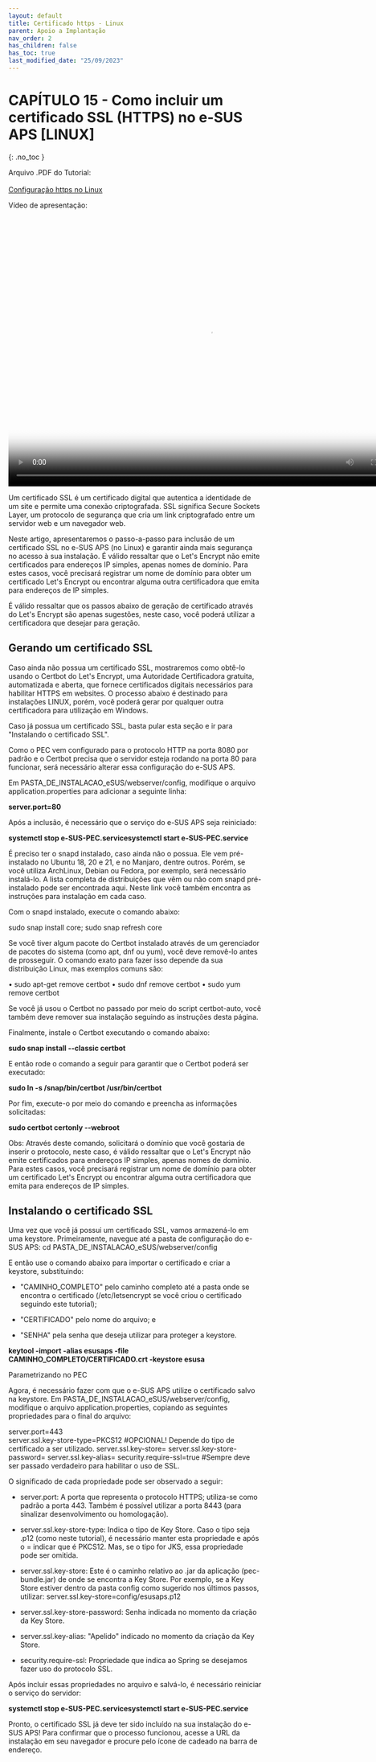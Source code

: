 ```yaml
---
layout: default
title: Certificado https - Linux
parent: Apoio a Implantação
nav_order: 2
has_children: false
has_toc: true
last_modified_date: "25/09/2023"
---
```


# CAPÍTULO 15 - Como incluir um certificado SSL (HTTPS) no e-SUS APS [LINUX]
{: .no_toc }

Arquivo .PDF do Tutorial: <br><br>
<a href="Configuração_Linux.pdf" target="_blank">Configuração https no Linux</a>

Vídeo de apresentação: <br><br>

<video width="800" height="520" autoplay poster="capa.png">
  <source src="https://saps-ms.github.io/Manual-eSUS_APS/linux.mp4" type="video/mp4">
</video>

Um certificado SSL é um certificado digital que autentica a identidade de um site e permite uma conexão criptografada. SSL significa Secure Sockets Layer, um protocolo de segurança que cria um link criptografado entre um servidor web e um navegador web.

Neste artigo, apresentaremos o passo-a-passo para inclusão de um certificado SSL no e-SUS APS (no Linux) e garantir ainda mais segurança no acesso à sua instalação. É válido ressaltar que o Let's Encrypt não emite certificados para endereços IP simples, apenas nomes de domínio. Para estes casos, você precisará registrar um nome de domínio para obter um certificado Let's Encrypt ou encontrar alguma outra certificadora que emita para endereços de IP simples.

É válido ressaltar que os passos abaixo de geração de certificado através do Let's Encrypt são apenas sugestões, neste caso, você poderá utilizar a certificadora que desejar para geração.

## Gerando um certificado SSL

Caso ainda não possua um certificado SSL, mostraremos como obtê-lo usando o Certbot do Let's Encrypt, uma Autoridade Certificadora gratuita, automatizada e aberta, que fornece certificados digitais necessários para habilitar HTTPS em websites. O processo abaixo é destinado para instalações LINUX, porém, você poderá gerar por qualquer outra certificadora para utilização em Windows.

Caso já possua um certificado SSL, basta pular esta seção e ir para "Instalando o certificado SSL".

Como o PEC vem configurado para o protocolo HTTP na porta 8080 por padrão e o Certbot precisa que o servidor esteja rodando na porta 80 para funcionar, será necessário alterar essa configuração do e-SUS APS. 
 
Em PASTA_DE_INSTALACAO_eSUS/webserver/config, modifique o arquivo application.properties para adicionar a seguinte linha: 

**server.port=80**

Após a inclusão, é necessário que o serviço do e-SUS APS seja reiniciado:

**systemctl stop e-SUS-PEC.servicesystemctl start e-SUS-PEC.service**

 É preciso ter o snapd instalado, caso ainda não o possua. Ele vem pré-instalado no Ubuntu 18, 20 e 21, e no Manjaro, dentre outros. Porém, se você utiliza ArchLinux, Debian ou Fedora, por exemplo, será necessário instalá-lo. A lista completa de distribuições que vêm ou não com snapd pré-instalado pode ser encontrada aqui. Neste link você também encontra as instruções para instalação em cada caso.

 Com o snapd instalado, execute o comando abaixo:

 sudo snap install core; sudo snap refresh core

 Se você tiver algum pacote do Certbot instalado através de um gerenciador de pacotes do sistema (como apt, dnf ou yum), você deve removê-lo antes de prosseguir. O comando exato para fazer isso depende da sua distribuição Linux, mas exemplos comuns são:

•	sudo apt-get remove certbot
•	sudo dnf remove certbot
•	sudo yum remove certbot

Se você já usou o Certbot no passado por meio do script certbot-auto, você também deve remover sua instalação seguindo as instruções desta página.

 Finalmente, instale o Certbot executando o comando abaixo:

 **sudo snap install --classic certbot**

 E então rode o comando a seguir para garantir que o Certbot poderá ser executado:

 **sudo ln -s /snap/bin/certbot /usr/bin/certbot**

Por fim, execute-o por meio do comando e preencha as informações solicitadas:

**sudo certbot certonly --webroot**

Obs: Através deste comando, solicitará o domínio que você gostaria de inserir o protocolo, neste caso, é válido ressaltar que o Let's Encrypt não emite certificados para endereços IP simples, apenas nomes de domínio. Para estes casos, você precisará registrar um nome de domínio para obter um certificado Let's Encrypt ou encontrar alguma outra certificadora que emita para endereços de IP simples.

## Instalando o certificado SSL

Uma vez que você já possui um certificado SSL, vamos armazená-lo em uma keystore. Primeiramente, navegue até a pasta de configuração do e-SUS APS:
cd PASTA_DE_INSTALACAO_eSUS/webserver/config


E então use o comando abaixo para importar o certificado e criar a keystore, substituindo:

- "CAMINHO_COMPLETO" pelo caminho completo até a pasta onde se encontra o certificado (/etc/letsencrypt se você criou o certificado seguindo este tutorial);

- "CERTIFICADO" pelo nome do arquivo; e

- "SENHA" pela senha que deseja utilizar para proteger a keystore.

**keytool -import -alias esusaps -file CAMINHO_COMPLETO/CERTIFICADO.crt -keystore esusa**

Parametrizando no PEC

Agora, é necessário fazer com que o e-SUS APS utilize o certificado salvo na keystore. Em PASTA_DE_INSTALACAO_eSUS/webserver/config, modifique o arquivo application.properties, copiando as seguintes propriedades para o final do arquivo:

server.port=443   
server.ssl.key-store-type=PKCS12  #OPCIONAL! Depende do tipo de certificado a ser utilizado.
server.ssl.key-store=
server.ssl.key-store-password=
server.ssl.key-alias=
security.require-ssl=true   #Sempre deve ser passado verdadeiro para habilitar o uso de SSL.

O significado de cada propriedade pode ser observado a seguir:

- server.port: A porta que representa o protocolo HTTPS; utiliza-se como padrão a porta 443. Também é possível utilizar a porta 8443 (para sinalizar desenvolvimento ou homologação).

- server.ssl.key-store-type: Indica o tipo de Key Store. Caso o tipo seja .p12 (como neste tutorial), é necessário manter esta propriedade e após o = indicar que é PKCS12. Mas, se o tipo for JKS, essa propriedade pode ser omitida.

- server.ssl.key-store: Este é o caminho relativo ao .jar da aplicação (pec-bundle.jar) de onde se encontra a Key Store. Por exemplo, se a Key Store estiver dentro da pasta config como sugerido nos últimos passos, utilizar: server.ssl.key-store=config/esusaps.p12

- server.ssl.key-store-password: Senha indicada no momento da criação da Key Store.

- server.ssl.key-alias: "Apelido" indicado no momento da criação da Key Store.

- security.require-ssl: Propriedade que indica ao Spring se desejamos fazer uso do protocolo SSL.

Após incluir essas propriedades no arquivo e salvá-lo, é necessário reiniciar o serviço do servidor:

**systemctl stop e-SUS-PEC.servicesystemctl start e-SUS-PEC.service**

Pronto, o certificado SSL já deve ter sido incluído na sua instalação do e-SUS APS! Para confirmar que o processo funcionou, acesse a URL da instalação em seu navegador e procure pelo ícone de cadeado na barra de endereço.








